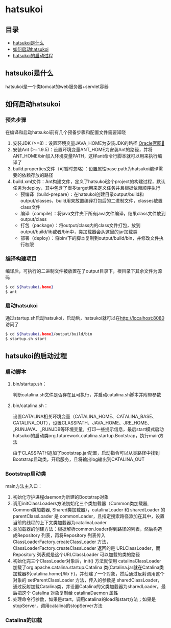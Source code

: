 # hatsukoi
## 目录
- [hatsukoi是什么](#hatsukoi是什么)
- [如何启动hatsukoi](#如何启动hatsukoi)
- [hatsukoi的启动过程](#hatsukoi的启动过程)
## hatsukoi是什么
hatsukoi是一个类tomcat的web服务器+servlet容器
## 如何启动hatsukoi
### 预先步骤
在编译和启动hatsukoi前有几个预备步骤和配置文件需要知晓
1. 安装JDK (>=8)：设置环境变量JAVA_HOME为安装JDK的路径 [Oracle官网🔗](https://www.oracle.com/java/technologies/downloads/)
2. 安装Ant (>=1.9.5)：设置环境变量ANT_HOME为安装Ant的路径，并将ANT_HOME/bin加入环境变量PATH，这样ant命令行脚本就可以用来执行编译了
3. build.properties文件（可暂时忽略）：设置属性base.path为hatsukoi编译需要的依赖存放的路径
4. build.xml文件：Ant构建文件，定义了hatsukoi这个project的构建过程，默认任务为deploy，其中包含了很多target用来定义任务并且根据依赖顺序执行
    - 预编译（build-prepare）：在hatsukoi创建目录output/build和output/classes，build用来放置编译打包后的二进制文件，classes放置class文件
    - 编译（compile）：将java文件夹下所有java文件编译，结果class文件放到output/class
    - 打包（package）：将output/class内的class文件打包，放到output/build/lib或者/bin中，类加载器会从这里的jar加载类
    - 部署（deploy）：将bin/下的脚本复制到output/build/bin，并修改文件执行权限

### 编译构建项目
编译后，可执行的二进制文件被放置在了output目录下，根目录下其余文件为源码
```bash
$ cd ${hatsukoi.home}
$ ant
```
### 启动hatsukoi
通过startup.sh启动hatsukoi，启动后，hatsukoi就可以在[http://localhost:8080](http://localhost:8080/)访问了
```bash
$ cd ${hatsukoi.home}/output/build/bin
$ startup.sh start
```
## hatsukoi的启动过程
### 启动脚本
1. bin/startup.sh：

    判断catalina.sh文件是否存在且可执行，并启动catalina.sh脚本并附带参数
1. bin/catalina.sh：

    设置CATALINA相关环境变量（CATALINA_HOME、CATALINA_BASE、CATALINA_OUT），设置CLASSPATH、JAVA_HOME、JRE_HOME、_RUNJAVA、_RUNJDB等环境变量，打印一些提示信息，最后start模式启动hatsukoi的启动类org.futurework.catalina.startup.Bootstrap，执行main方法

    由于CLASSPATH追加了bootstrap.jar配置，启动指令可以从类路径中找到Bootstrap启动类，开启服务，且将输出log输出到CATALINA_OUT
### Bootstrap启动类
main方法主入口：
1. 初始化守护进程daemon为新建的Bootstrap对象
2. 调用initClassLoaders方法初始化三个类加载器（Common类加载器, Common类加载器, Shared类加载器），catalinaLoader 和 sharedLoader 的 parentClassLoader 是 commonLoader，且指定搜索路径添加在其中，设置当前的线程的上下文类加载器为catalinaLoader
3. 类加载器的创建方法：根据解析common.loader得到路径的列表，然后构造成Repository 列表，再将Repository 列表传入ClassLoaderFactory.createClassLoader 方法，ClassLoaderFactory.createClassLoader 返回的是 URLClassLoader，而Repository 列表就是这个URLClassLoader 可以加载的类的路径
4. 初始化完三个ClassLoader对象后，init() 方法就使用 catalinaClassLoader 加载了org.apache.catalina.startup.Catalina 类(Catalina.jar就在Catalina类加载器${catalina.home}/lib下)，并创建了一个对象，然后通过反射调用这个对象的 setParentClassLoader 方法，传入的参数是 sharedClassLoader，通过反射加载Catalina类，并设置Catalina的父类加载器为sharedLoader。最后把这个 Catalina 对象复制给 catalinaDaemon 属性
5. 处理命令行参数，如果是start，调用catalina的load和start方法；如果是stopServer，调用catalina的stopServer方法

### Catalina的加载


<!-- ![](./uml_diagram1.svg) -->